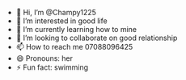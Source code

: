 - 👋 Hi, I’m @Champy1225
- 👀 I’m interested in good life
- 🌱 I’m currently learning how to mine
- 💞️ I’m looking to collaborate on good relationship 
- 📫 How to reach me 07088096425
- 😄 Pronouns: her
- ⚡ Fun fact: swimming 

<!---
Champy1225/Champy1225 is a ✨ special ✨ repository because its `README.md` (this file) appears on your GitHub profile.
You can click the Preview link to take a look at your changes.
--->
